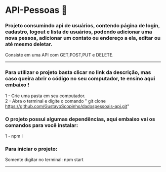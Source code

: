 # API-Pessoas 📘

### Projeto consumindo api de usuários, contendo página de login, cadastro, logout e lista de usuários, podendo adicionar uma nova pessoa, adicionar um contato ou endereço a ela, editar ou até mesmo deletar.
Consiste em uma API com GET,POST,PUT e DELETE.
<hr>

### Para utilizar o projeto basta clicar no link da descrição, mas caso queira abrir o código no seu computador, te ensino aqui embaixo !
1 - Crie uma pasta em seu computador. <br>
2 - Abra o terminal e digite o comando " git clone https://github.com/GustavoScopinho/dadospessoais-api.git"

### O projeto possui algumas dependências, aqui embaixo vai os comandos para você instalar:

1 - npm i <br>


### Para iniciar o projeto:
Somente digitar no terminal: npm start

<hr>
